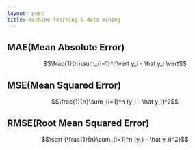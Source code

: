 ```yaml
---
layout: post
title: machine learning & data mining
---
```

<script type="text/javascript" src="http://cdn.mathjax.org/mathjax/latest/MathJax.js?config=default"></script>
## MAE(Mean Absolute Error) 

$$\frac{1}{n}\sum_{i=1}^n\vert y_i - \hat y_i \vert$$

## MSE(Mean Squared Error)
$$\frac{1}{n}\sum_{i=1}^n (y_i - \hat y_i)^2$$

## RMSE(Root Mean Squared Error)
$$\sqrt {\frac{1}{n}\sum_{i=1}^n (y_i - \hat y_i)^2}$$
